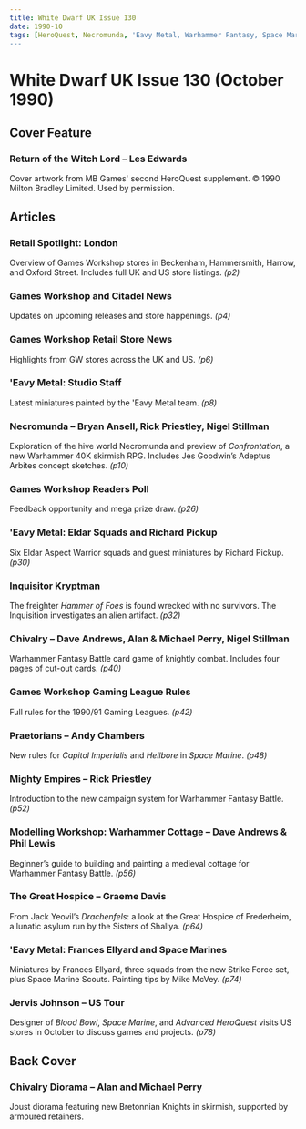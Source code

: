 ```yaml
---
title: White Dwarf UK Issue 130
date: 1990-10
tags: [HeroQuest, Necromunda, 'Eavy Metal, Warhammer Fantasy, Space Marine, Bretonnia]
---
```

# White Dwarf UK Issue 130 (October 1990)

## Cover Feature
### Return of the Witch Lord – Les Edwards
  Cover artwork from MB Games' second HeroQuest supplement.
  © 1990 Milton Bradley Limited. Used by permission.

## Articles
### Retail Spotlight: London
  Overview of Games Workshop stores in Beckenham, Hammersmith, Harrow, and Oxford Street. Includes full UK and US store listings. *(p2)*

### Games Workshop and Citadel News
  Updates on upcoming releases and store happenings. *(p4)*

### Games Workshop Retail Store News
  Highlights from GW stores across the UK and US. *(p6)*

### 'Eavy Metal: Studio Staff
  Latest miniatures painted by the 'Eavy Metal team. *(p8)*

### Necromunda – Bryan Ansell, Rick Priestley, Nigel Stillman
  Exploration of the hive world Necromunda and preview of *Confrontation*, a new Warhammer 40K skirmish RPG. Includes Jes Goodwin’s Adeptus Arbites concept sketches. *(p10)*

### Games Workshop Readers Poll
  Feedback opportunity and mega prize draw. *(p26)*

### 'Eavy Metal: Eldar Squads and Richard Pickup
  Six Eldar Aspect Warrior squads and guest miniatures by Richard Pickup. *(p30)*

### Inquisitor Kryptman
  The freighter *Hammer of Foes* is found wrecked with no survivors. The Inquisition investigates an alien artifact. *(p32)*

### Chivalry – Dave Andrews, Alan & Michael Perry, Nigel Stillman
  Warhammer Fantasy Battle card game of knightly combat. Includes four pages of cut-out cards. *(p40)*

### Games Workshop Gaming League Rules
  Full rules for the 1990/91 Gaming Leagues. *(p42)*

### Praetorians – Andy Chambers
  New rules for *Capitol Imperialis* and *Hellbore* in *Space Marine*. *(p48)*

### Mighty Empires – Rick Priestley
  Introduction to the new campaign system for Warhammer Fantasy Battle. *(p52)*

### Modelling Workshop: Warhammer Cottage – Dave Andrews & Phil Lewis
  Beginner’s guide to building and painting a medieval cottage for Warhammer Fantasy Battle. *(p56)*

### The Great Hospice – Graeme Davis
  From Jack Yeovil’s *Drachenfels*: a look at the Great Hospice of Frederheim, a lunatic asylum run by the Sisters of Shallya. *(p64)*

### 'Eavy Metal: Frances Ellyard and Space Marines
  Miniatures by Frances Ellyard, three squads from the new Strike Force set, plus Space Marine Scouts. Painting tips by Mike McVey. *(p74)*

### Jervis Johnson – US Tour
  Designer of *Blood Bowl*, *Space Marine*, and *Advanced HeroQuest* visits US stores in October to discuss games and projects. *(p78)*

## Back Cover
### Chivalry Diorama – Alan and Michael Perry
  Joust diorama featuring new Bretonnian Knights in skirmish, supported by armoured retainers.